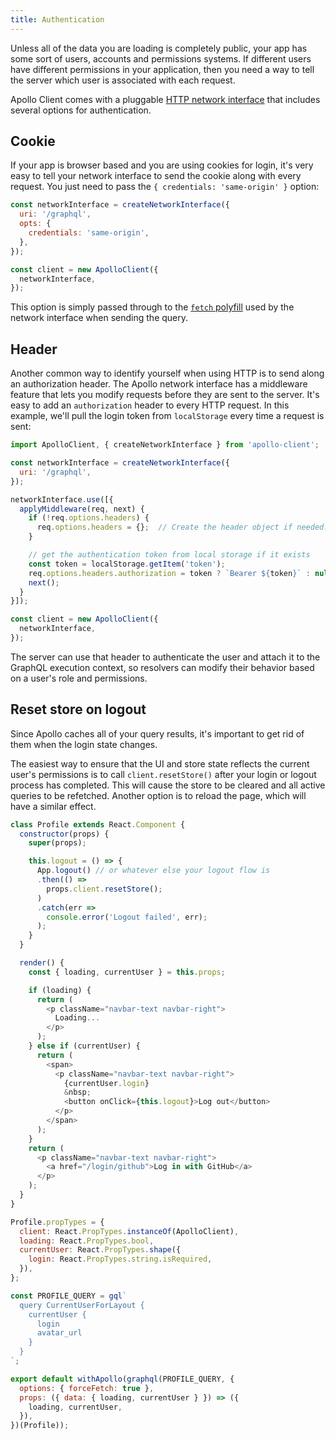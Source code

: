 ```yaml
---
title: Authentication
---
```


Unless all of the data you are loading is completely public, your app has some sort of users, accounts and permissions systems. If different users have different permissions in your application, then you need a way to tell the server which user is associated with each request.

Apollo Client comes with a pluggable [HTTP network interface](/core/network.html) that includes several options for authentication.

## Cookie

If your app is browser based and you are using cookies for login, it's very easy to tell your network interface to send the cookie along with every request. You just need to pass the `{ credentials: 'same-origin' }` option:

```js
const networkInterface = createNetworkInterface({
  uri: '/graphql',
  opts: {
    credentials: 'same-origin',
  },
});

const client = new ApolloClient({
  networkInterface,
});
```

This option is simply passed through to the [`fetch` polyfill](https://github.com/github/fetch) used by the network interface when sending the query.

## Header

Another common way to identify yourself when using HTTP is to send along an authorization header. The Apollo network interface has a middleware feature that lets you modify requests before they are sent to the server. It's easy to add an `authorization` header to every HTTP request. In this example, we'll pull the login token from `localStorage` every time a request is sent:

```js
import ApolloClient, { createNetworkInterface } from 'apollo-client';

const networkInterface = createNetworkInterface({
  uri: '/graphql',
});

networkInterface.use([{
  applyMiddleware(req, next) {
    if (!req.options.headers) {
      req.options.headers = {};  // Create the header object if needed.
    }

    // get the authentication token from local storage if it exists
    const token = localStorage.getItem('token');
    req.options.headers.authorization = token ? `Bearer ${token}` : null;
    next();
  }
}]);

const client = new ApolloClient({
  networkInterface,
});
```

The server can use that header to authenticate the user and attach it to the GraphQL execution context, so resolvers can modify their behavior based on a user's role and permissions.

<h2 id="login-logout">Reset store on logout</h2>

Since Apollo caches all of your query results, it's important to get rid of them when the login state changes.

The easiest way to ensure that the UI and store state reflects the current user's permissions is to call `client.resetStore()` after your login or logout process has completed. This will cause the store to be cleared and all active queries to be refetched. Another option is to reload the page, which will have a similar effect.


```js
class Profile extends React.Component {
  constructor(props) {
    super(props);

    this.logout = () => {
      App.logout() // or whatever else your logout flow is
      .then(() =>
        props.client.resetStore();
      )
      .catch(err =>
        console.error('Logout failed', err);
      );
    }
  }

  render() {
    const { loading, currentUser } = this.props;

    if (loading) {
      return (
        <p className="navbar-text navbar-right">
          Loading...
        </p>
      );
    } else if (currentUser) {
      return (
        <span>
          <p className="navbar-text navbar-right">
            {currentUser.login}
            &nbsp;
            <button onClick={this.logout}>Log out</button>
          </p>
        </span>
      );
    }
    return (
      <p className="navbar-text navbar-right">
        <a href="/login/github">Log in with GitHub</a>
      </p>
    );
  }
}

Profile.propTypes = {
  client: React.PropTypes.instanceOf(ApolloClient),
  loading: React.PropTypes.bool,
  currentUser: React.PropTypes.shape({
    login: React.PropTypes.string.isRequired,
  }),
};

const PROFILE_QUERY = gql`
  query CurrentUserForLayout {
    currentUser {
      login
      avatar_url
    }
  }
`;

export default withApollo(graphql(PROFILE_QUERY, {
  options: { forceFetch: true },
  props: ({ data: { loading, currentUser } }) => ({
    loading, currentUser,
  }),
})(Profile));
```
